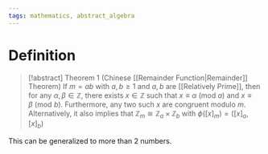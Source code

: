 ```yaml
---
tags: mathematics, abstract_algebra
---
```


# Definition

> [!abstract] Theorem 1 (Chinese [[Remainder Function|Remainder]] Theorem)
> If $m = ab$ with $a, b \geq 1$ and $a, b$ are [[Relatively Prime]], then for any $\alpha, \beta \in \mathbb{Z}$, there exists $x \in \mathbb{Z}$ such that $x \equiv \alpha\ (\text{mod}\ a)$ and $x \equiv \beta\ (\text{mod}\ b)$. Furthermore, any two such $x$ are congruent modulo $m$.
> Alternatively, it also implies that $\mathbb{Z}_m \cong \mathbb{Z}_a \times \mathbb{Z}_b$ with $\phi([x]_m) = ([x]_a, [x]_b)$

This can be generalized to more than 2 numbers.